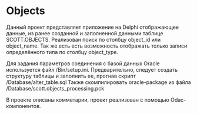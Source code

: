 # Objects
Данный проект представляет приложение на Delphi отображающее данные, из ранее созданной и заполненной данными таблице SCOTT.OBJECTS. 
Реализован поиск по столбцу object_id или object_name. Так же есть есть возможность отображать только записи определённого типа по столбцу object_type. 

Для задания параметров соединения с базой данных Oracle используется файл /Bin/setup.ini. 
Предварительно, следует создать структуру таблицы и заполнить ее, прогнав скрипт /Database/alter_table.sql
Также скомпилировать oracle-package из файла /Database/scott.objects_processing.pck

В проекте описаны комметарии, проект реализован с помощью Odac-компонентов.
